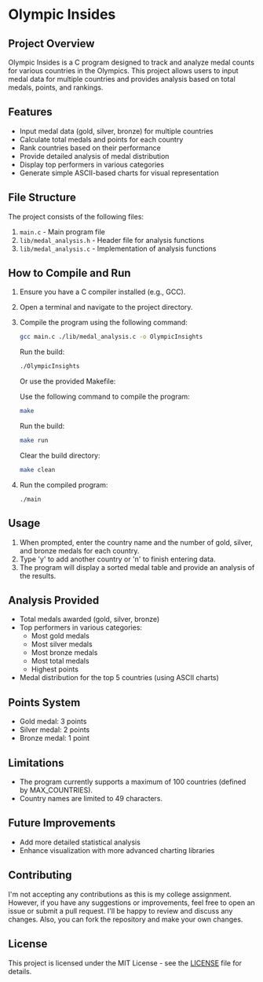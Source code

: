 # Olympic Insides

## Project Overview

Olympic Insides is a C program designed to track and analyze medal counts for various countries in the Olympics. This project allows users to input medal data for multiple countries and provides analysis based on total medals, points, and rankings.

## Features

- Input medal data (gold, silver, bronze) for multiple countries
- Calculate total medals and points for each country
- Rank countries based on their performance
- Provide detailed analysis of medal distribution
- Display top performers in various categories
- Generate simple ASCII-based charts for visual representation

## File Structure

The project consists of the following files:

1. `main.c` - Main program file
2. `lib/medal_analysis.h` - Header file for analysis functions
3. `lib/medal_analysis.c` - Implementation of analysis functions

## How to Compile and Run

1. Ensure you have a C compiler installed (e.g., GCC).
2. Open a terminal and navigate to the project directory.
3. Compile the program using the following command:

   ```bash
   gcc main.c ./lib/medal_analysis.c -o OlympicInsights
   ```

   Run the build:

   ```bash
   ./OlympicInsights
   ```

   Or use the provided Makefile:

   Use the following command to compile the program:

   ```bash
   make
   ```

   Run the build:

   ```bash
   make run
   ```

   Clear the build directory:

   ```bash
   make clean
   ```

4. Run the compiled program:
   ```
   ./main
   ```

## Usage

1. When prompted, enter the country name and the number of gold, silver, and bronze medals for each country.
2. Type 'y' to add another country or 'n' to finish entering data.
3. The program will display a sorted medal table and provide an analysis of the results.

## Analysis Provided

- Total medals awarded (gold, silver, bronze)
- Top performers in various categories:
  - Most gold medals
  - Most silver medals
  - Most bronze medals
  - Most total medals
  - Highest points
- Medal distribution for the top 5 countries (using ASCII charts)

## Points System

- Gold medal: 3 points
- Silver medal: 2 points
- Bronze medal: 1 point

## Limitations

- The program currently supports a maximum of 100 countries (defined by MAX_COUNTRIES).
- Country names are limited to 49 characters.

## Future Improvements

- Add more detailed statistical analysis
- Enhance visualization with more advanced charting libraries

## Contributing

I'm not accepting any contributions as this is my college assignment. However, if you have any suggestions or improvements, feel free to open an issue or submit a pull request. I'll be happy to review and discuss any changes. Also, you can fork the repository and make your own changes.

## License

This project is licensed under the MIT License - see the [LICENSE](LICENSE) file for details.
